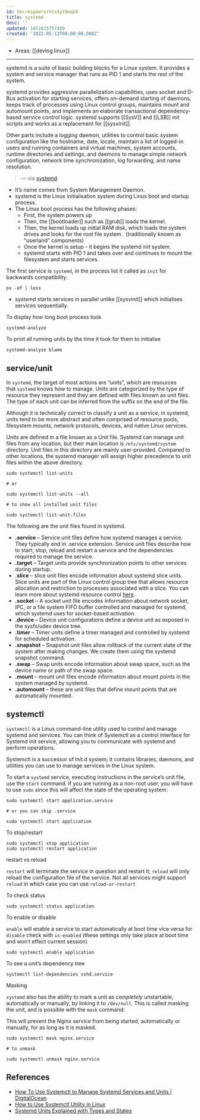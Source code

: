 ```yaml
---
id: hbcrmipwwrxrhts4y19eqb8
title: systemd
desc: ''
updated: 1652815757400
created: '2022-05-13T00:00:00.000Z'
---
```


- Areas: [[devlog.linux]]

---

systemd is a suite of basic building blocks for a Linux system. It provides a system and service manager that runs as PID 1 and starts the rest of the system.

systemd provides aggressive parallelization capabilities, uses socket and D-Bus activation for starting services, offers on-demand starting of daemons, keeps track of processes using Linux control groups, maintains mount and automount points, and implements an elaborate transactional dependency-based service control logic. systemd supports [[SysV]] and [[LSB]] init scripts and works as a replacement for [[sysvinit]].

Other parts include a logging daemon, utilities to control basic system configuration like the hostname, date, locale, maintain a list of logged-in users and running containers and virtual machines, system accounts, runtime directories and settings, and daemons to manage simple network configuration, network time synchronization, log forwarding, and name resolution.

> — via [systemd](https://systemd.io/)

- It’s name comes from System Management Daemon.
- systemd is the Linux initialisation system during Linux boot and startup process.
- The Linux boot process has the following phases:
  - First, the system powers up
  - Then, the [[bootloader]] such as [[grub]] loads the kernel.
  - Then, the kernel loads up initial RAM disk, which loads the system drives and looks for the root file system.  (traditionally known as “userland” components)
  - Once the kernel is setup - it begins the systemd init system.
  - systemd starts with PID 1 and takes over and continues to mount the filesystem and starts services.

The first service is `systemd`, in the process list it called as `init` for backwards compatibility.

```
ps -ef | less
```

- systemd starts services in parallel unlike [[sysvinit]] which initialises services sequentially.

To display how long boot process took

```
systemd-analyze
```

To print all running units by the time it took for them to initialise

```
systemd-analyze blame
```

## service/unit

In `systemd`, the target of most actions are “units”, which are resources that `systemd` knows how to manage. Units are categorized by the type of resource they represent and they are defined with files known as unit files. The type of each unit can be inferred from the suffix on the end of the file.

Although it is technically correct to classify a unit as a service, in systemd, units tend to be more abstract and often comprised of resource pools, filesystem mounts, network protocols, devices, and native Linux services.

Units are defined in a file known as a Unit file. Systemd can manage unit files from any location, but their main location is `/etc/systemd/system` directory. Unit files in this directory are mainly user-provided. Compared to other locations, the systemd manager will assign higher precedence to unit files within the above directory.

```
sudo systemctl list-units

# or

sudo systemctl list-units --all

# to show all installed unit files

sudo systemctl list-unit-files
```

The following are the unit files found in systemd.

- **.service** – Service unit files define how systemd manages a service. They typically end in .service extension. Service unit files describe how to start, stop, reload and restart a service and the dependencies required to manage the service.
- **.target** – Target units provide synchronization points to other services during startup.
- **.slice** – slice unit files encode information about systemd slice units. Slice units are part of the Linux control group tree that allows resource allocation and restriction to processes associated with a slice. You can learn more about systemd resource control [here](https://www.freedesktop.org/software/systemd/man/systemd.resource-control.html).
- **.socket** – A socket unit file encodes information about network socket, IPC, or a file system FIFO buffer controlled and managed for systemd, which systemd uses for socket-based activation.
- **.device** – Device unit configurations define a device unit as exposed in the sysfs/udev device tree.
- **.timer** – Timer units define a timer managed and controlled by systemd for scheduled activation.
- **.snapshot** – Snapshot unit files allow rollback of the current state of the system after making changes. We create them using the systemd snapshot command.
- **.swap** – Swap units encode information about swap space, such as the device name or path of the swap space.
- **.mount** – mount unit files encode information about mount points in the system managed by systemd.
- **.automount** – these are unit files that define mount points that are automatically mounted.

## systemctl

`systemctl` is a Linux command-line utility used to control and manage systemd and services. You can think of Systemctl as a control interface for Systemd init service, allowing you to communicate with systemd and perform operations.

Systemctl is a successor of Init.d system; it contains libraries, daemons, and utilities you can use to manage services in the Linux system.

To start a `systemd` service, executing instructions in the service’s unit file, use the `start` command. If you are running as a non-root user, you will have to use `sudo` since this will affect the state of the operating system:

```
sudo systemctl start application.service

# or you can skip .service

sudo systemctl start application
```

To stop/restart

```
sudo systemctl stop application
sudo systemctl restart application
```

restart vs reload

`restart` will terminate the service in question and restart it; `reload` will only reload the configuration file of the service. Not all services might support `reload` in which case you can use `reload-or-restart`

To check status

```
sudo systemctl status application
```

To enable or disable

`enable` will enable a service to start automatically at boot time vice versa for `disable`
check with `is-enabled` (these settings only take place at boot time and won’t effect current session)

```
sudo systemctl enable application
```

To see a unit’s dependency tree

```
systemctl list-dependencies sshd.service
```

Masking

`systemd` also has the ability to mark a unit as *completely* unstartable, automatically or manually, by linking it to `/dev/null`. This is called masking the unit, and is possible with the `mask` command:

This will prevent the Nginx service from being started, automatically or manually, for as long as it is masked.

```
sudo systemctl mask nginx.service

# to unmask

sudo systemctl unmask nginx.service
```

## References

- [How To Use Systemctl to Manage Systemd Services and Units | DigitalOcean](https://www.digitalocean.com/community/tutorials/how-to-use-systemctl-to-manage-systemd-services-and-units)
- [How to Use Systemctl Utility in Linux](https://linuxhint.com/systemctl-utility-linux/)
- [Systemd Units Explained with Types and States](https://www.computernetworkingnotes.com/linux-tutorials/systemd-units-explained-with-types-and-states.html)
